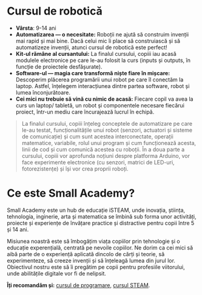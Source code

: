# Cursul de robotică

- **Vârsta**: 9-14 ani
- **Automatizarea — o necesitate:** Roboții ne ajută să construim invenții mai rapid și mai bine. Dacă celui mic îi place să construiască și să automatizeze invenții, atunci cursul de robotică este perfect!
- **Kit-ul rămâne al cursantului:** La finalul cursului, copiii iau acasă modulele electronice pe care le-au folosit la curs (inputs și outputs, în funcție de proiectele desfășurate).
- **Software-ul — magia care transformă niște fiare în mișcare:** Descoperim plăcerea programării unui robot pe care îl conectăm la laptop. Astfel, înțelegem interacțiunea dintre partea software, robot și lumea înconjurătoare.
- **Cei mici nu trebuie să vină cu nimic de acasă:** Fiecare copil va avea la curs un laptop/ tabletă, un robot și componentele necesare fiecărui proiect, într-un mediu care încurajează lucrul în echipă.

> La finalul cursului, copiii înțeleg conceptele de automatizare pe care le-au testat, funcționalitățile unui robot (senzori, actuatori și sisteme de comunicație) și cum sunt acestea interconectate, operații matematice, variabile, rolul unui program și cum funcționează acesta, linii de cod și cum comunică acestea cu roboții. În a doua parte a cursului, copiii vor aprofunda noțiuni despre platforma Arduino, vor face experimente electronice (cu senzori, matrici de LED-uri, fotorezistențe) și își vor crea proprii roboți.


# Ce este Small Academy?

Small Academy este un hub de educație iSTEAM, unde inovația, știința, tehnologia, inginerie, arta și matematica se îmbină sub forma unor activități, proiecte și experiențe de învățare practice și distractive pentru copii între 5 și 14 ani.

Misiunea noastră este să îmbogățim viața copiilor prin tehnologie și o educație experențială, centrată pe nevoile copiilor. Ne dorim ca cei mici să aibă parte de o experiență aplicată dincolo de cărți și teorie, să experimenteze, să creeze invenții și să înțeleagă lumea din jurul lor. Obiectivul nostru este să îi pregătim pe copii pentru profesiile viitorului, unde abilitățile digitale vor fi de nelipsit.

**Îți recomandăm și:** [cursul de programare](https://github.com/SmallAcademy/curs-programare), [cursul STEAM](https://github.com/SmallAcademy/curs-tehnologie-STEAM).
